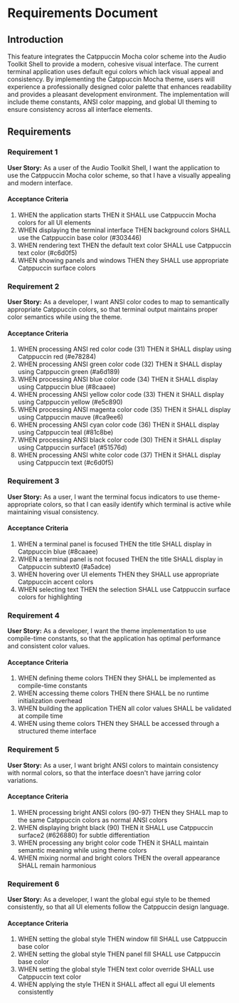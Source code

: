 # Requirements Document

## Introduction

This feature integrates the Catppuccin Mocha color scheme into the Audio Toolkit Shell to provide a modern, cohesive visual interface. The current terminal application uses default egui colors which lack visual appeal and consistency. By implementing the Catppuccin Mocha theme, users will experience a professionally designed color palette that enhances readability and provides a pleasant development environment. The implementation will include theme constants, ANSI color mapping, and global UI theming to ensure consistency across all interface elements.

## Requirements

### Requirement 1

**User Story:** As a user of the Audio Toolkit Shell, I want the application to use the Catppuccin Mocha color scheme, so that I have a visually appealing and modern interface.

#### Acceptance Criteria

1. WHEN the application starts THEN it SHALL use Catppuccin Mocha colors for all UI elements
2. WHEN displaying the terminal interface THEN background colors SHALL use the Catppuccin base color (#303446)
3. WHEN rendering text THEN the default text color SHALL use Catppuccin text color (#c6d0f5)
4. WHEN showing panels and windows THEN they SHALL use appropriate Catppuccin surface colors

### Requirement 2

**User Story:** As a developer, I want ANSI color codes to map to semantically appropriate Catppuccin colors, so that terminal output maintains proper color semantics while using the theme.

#### Acceptance Criteria

1. WHEN processing ANSI red color code (31) THEN it SHALL display using Catppuccin red (#e78284)
2. WHEN processing ANSI green color code (32) THEN it SHALL display using Catppuccin green (#a6d189)
3. WHEN processing ANSI blue color code (34) THEN it SHALL display using Catppuccin blue (#8caaee)
4. WHEN processing ANSI yellow color code (33) THEN it SHALL display using Catppuccin yellow (#e5c890)
5. WHEN processing ANSI magenta color code (35) THEN it SHALL display using Catppuccin mauve (#ca9ee6)
6. WHEN processing ANSI cyan color code (36) THEN it SHALL display using Catppuccin teal (#81c8be)
7. WHEN processing ANSI black color code (30) THEN it SHALL display using Catppuccin surface1 (#51576d)
8. WHEN processing ANSI white color code (37) THEN it SHALL display using Catppuccin text (#c6d0f5)

### Requirement 3

**User Story:** As a user, I want the terminal focus indicators to use theme-appropriate colors, so that I can easily identify which terminal is active while maintaining visual consistency.

#### Acceptance Criteria

1. WHEN a terminal panel is focused THEN the title SHALL display in Catppuccin blue (#8caaee)
2. WHEN a terminal panel is not focused THEN the title SHALL display in Catppuccin subtext0 (#a5adce)
3. WHEN hovering over UI elements THEN they SHALL use appropriate Catppuccin accent colors
4. WHEN selecting text THEN the selection SHALL use Catppuccin surface colors for highlighting

### Requirement 4

**User Story:** As a developer, I want the theme implementation to use compile-time constants, so that the application has optimal performance and consistent color values.

#### Acceptance Criteria

1. WHEN defining theme colors THEN they SHALL be implemented as compile-time constants
2. WHEN accessing theme colors THEN there SHALL be no runtime initialization overhead
3. WHEN building the application THEN all color values SHALL be validated at compile time
4. WHEN using theme colors THEN they SHALL be accessed through a structured theme interface

### Requirement 5

**User Story:** As a user, I want bright ANSI colors to maintain consistency with normal colors, so that the interface doesn't have jarring color variations.

#### Acceptance Criteria

1. WHEN processing bright ANSI colors (90-97) THEN they SHALL map to the same Catppuccin colors as normal ANSI colors
2. WHEN displaying bright black (90) THEN it SHALL use Catppuccin surface2 (#626880) for subtle differentiation
3. WHEN processing any bright color code THEN it SHALL maintain semantic meaning while using theme colors
4. WHEN mixing normal and bright colors THEN the overall appearance SHALL remain harmonious

### Requirement 6

**User Story:** As a developer, I want the global egui style to be themed consistently, so that all UI elements follow the Catppuccin design language.

#### Acceptance Criteria

1. WHEN setting the global style THEN window fill SHALL use Catppuccin base color
2. WHEN setting the global style THEN panel fill SHALL use Catppuccin base color  
3. WHEN setting the global style THEN text color override SHALL use Catppuccin text color
4. WHEN applying the style THEN it SHALL affect all egui UI elements consistently